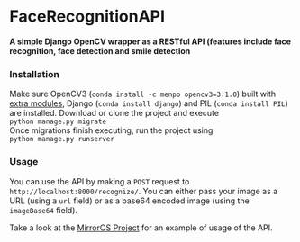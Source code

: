 # FaceRecognitionAPI
**A simple Django OpenCV wrapper as a RESTful API (features include face recognition, face detection and smile detection**

### Installation
Make sure OpenCV3 (`conda install -c menpo opencv3=3.1.0`) built with [extra modules](https://github.com/opencv/opencv_contrib), Django (`conda install django`) and PIL (`conda install PIL`) are installed. Download or clone the project and execute  
`python manage.py migrate`  
Once migrations finish executing, run the project using  
`python manage.py runserver`  

### Usage
You can use the API by making a `POST` request to `http://localhost:8000/recognize/`. You can either pass your image as
a URL (using a `url` field) or as a base64 encoded image (using the `imageBase64` field).

Take a look at the [MirrorOS Project](https://github.com/wassgha/MirrorOS) for an example of usage of the API.
